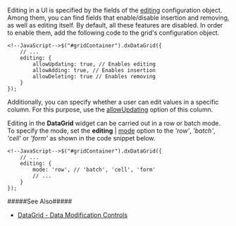 Editing in a UI is specified by the fields of the [editing](/api-reference/10%20UI%20Widgets/dxDataGrid/1%20Configuration/editing '/Documentation/ApiReference/UI_Widgets/dxDataGrid/Configuration/editing/') configuration object. Among them, you can find fields that enable/disable insertion and removing, as well as editing itself. By default, all these features are disabled. In order to enable them, add the following code to the grid's configuration object.

	<!--JavaScript-->$("#gridContainer").dxDataGrid({
		// ...
		editing: {
			allowUpdating: true, // Enables editing
			allowAdding: true, // Enables insertion
			allowDeleting: true // Enables removing
		}
    });

Additionally, you can specify whether a user can edit values in a specific column. For this purpose, use the [allowUpdating](/Documentation/ApiReference/UI_Widgets/dxDataGrid/Configuration/columns/#allowUpdating) option of this column.

Editing in the **DataGrid** widget can be carried out in a row or batch mode. To specify the mode, set the **editing** | [mode](/api-reference/10%20UI%20Widgets/dxDataGrid/1%20Configuration/editing/mode.md '/Documentation/ApiReference/UI_Widgets/dxDataGrid/Configuration/editing/#mode') option to the *'row'*, *'batch'*, *'cell'* or *'form'* as shown in the code snippet below.

	<!--JavaScript-->$("#gridContainer").dxDataGrid({
		// ...
		editing: {
			mode: 'row', // 'batch', 'cell', 'form'
			// ...
		}
    });

#####See Also#####
- [DataGrid - Data Modification Controls](/concepts/05%20Widgets/DataGrid/001%20Visual%20Elements/140%20Data%20Modification%20Controls '/Documentation/Guide/Widgets/DataGrid/Visual_Elements/#Data_Modification_Controls')